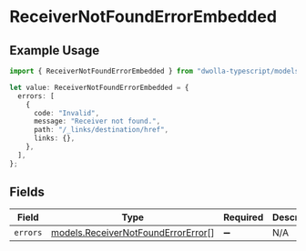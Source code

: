 # ReceiverNotFoundErrorEmbedded

## Example Usage

```typescript
import { ReceiverNotFoundErrorEmbedded } from "dwolla-typescript/models";

let value: ReceiverNotFoundErrorEmbedded = {
  errors: [
    {
      code: "Invalid",
      message: "Receiver not found.",
      path: "/_links/destination/href",
      links: {},
    },
  ],
};
```

## Fields

| Field                                                                          | Type                                                                           | Required                                                                       | Description                                                                    |
| ------------------------------------------------------------------------------ | ------------------------------------------------------------------------------ | ------------------------------------------------------------------------------ | ------------------------------------------------------------------------------ |
| `errors`                                                                       | [models.ReceiverNotFoundErrorError](../models/receivernotfounderrorerror.md)[] | :heavy_minus_sign:                                                             | N/A                                                                            |